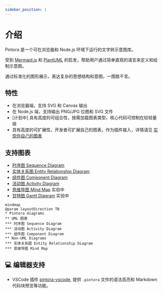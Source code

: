 ```yaml
---
sidebar_position: 1
---
```

# 介绍

Pintora 是一个可在浏览器和 Node.js 环境下运行的文字转示意图库。

受到 [Mermaid.js](https://mermaid-js.github.io/mermaid/#/) 和 [PlantUML](https://plantuml.com/) 的启发，帮助用户通过简单直观的语言来定义和绘制示意图。

通过标准化的图形展示，表达复杂的思想结构和意图，一图胜千言。

## 特性

- 在浏览器端，支持 SVG 和 Canvas 输出
- 在 Node.js 端，支持输出 PNG/JPG 位图和 SVG 文件
- \[计划中\] 具有高度的可组合性，按需加载图表类型，核心代码可控制在较轻量级
- 具有高度的可扩展性，开发者可扩展自己的图表，作为插件接入，详情请见 [实现你自己的图表](./advanced/write-a-custom-diagram.md)

## 支持图表

- [时序图 Sequence Diagram](./diagrams/sequence-diagram.mdx)
- [实体关系图 Entity Relationship Diagram](./diagrams/er-diagram.mdx)
- [组件图 Component Diagram](./diagrams/component-diagram.mdx)
- [活动图 Activity Diagram](./diagrams/activity-diagram.mdx)
- [思维导图 Mind Map](./diagrams/mindmap.mdx) <span class="badge badge--info">实验中</span>
- [甘特图 Gantt Diagram](./diagrams/gantt.mdx) <span class="badge badge--info">实验中</span>

```pintora play
mindmap
@param layoutDirection TB
* Pintora diagrams
** UML 图表
*** 时序图 Sequence Diagram
*** 活动图 Activity Diagram
*** 组件图 Component Diagram
** Non-UML Diagrams
*** 实体关系图 Entity Relationship Diagram
*** 思维导图 Mind Map
```

## 💻 编辑器支持

- VSCode 插件 [pintora-vscode](https://marketplace.visualstudio.com/items?itemName=hikerpig.pintora-vscode), 提供 `.pintora` 文件的语法高亮和 Markdown 代码块预览等功能。
